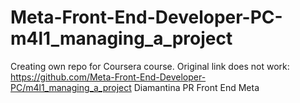 # Meta-Front-End-Developer-PC-m4l1_managing_a_project
Creating own repo for Coursera course. Original link does not work: https://github.com/Meta-Front-End-Developer-PC/m4l1_managing_a_project
Diamantina
PR
Front End Meta

